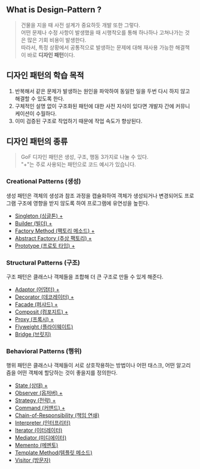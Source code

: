 ## What is Design-Pattern ?
> 건물을 지을 때 사전 설계가 중요하듯 개발 또한 그렇다.<br>
> 어떤 문제나 수정 사항이 발생했을 때 시행착오를 통해 하나하나 고쳐나가는 것은 많은 기회 비용이 발생한다. <br>
> 따라서, 특정 상황에서 공통적으로 발생하는 문제에 대해 재사용 가능한 해결책이 바로 **디자인 패턴**이다.

## 디자인 패턴의 학습 목적
1. 반복해서 같은 문제가 발생하는 원인을 파악하여 동일한 일을 두번 다시 하지 않고 해결할 수 있도록 한다.
2. 구체적인 설명 없이 구조화된 패턴에 대한 사전 지식이 있다면 개발자 간에 커뮤니케이션이 수월하다.
3. 이미 검증된 구조로 작업하기 때문에 작업 속도가 향상된다.

## 디자인 패턴의 종류
> GoF 디자인 패턴은 생성, 구조, 행동 3가지로 나눌 수 있다. <br>
> "+"는 주로 사용되는 패턴으로 코드 예시가 있습니다.
### Creational Patterns (생성)
생성 패턴은 객체의 생성과 참조 과정을 캡슐화하여 객체가 생성되거나 변경되어도 프로그램 구조에 영향을 받지 않도록 하여 프로그램에 유연성을 높힌다.
- [Singleton (싱글톤) +](https://github.com/endlessmomo/CS-Algorithm/tree/main/Design/Singleton) 
- [Builder (빌더) +]()
- [Factory Method (팩토리 메소드) +]()
- [Abstract Factory (추상 팩토리) +]()
- [Prototype (프로토 타입) +]()

### Structural Patterns (구조)
구조 패턴은 클래스나 객체들을 조합해 더 큰 구조로 만들 수 있게 해준다.
- [Adaptor (어댑터) +]()
- [Decorator (데코레이터) +]()
- [Facade (퍼샤드) +]()
- [Composit (컴포지트) +]()
- [Proxy (프록시) +]()
- [Flyweight (플라이웨이트)]()
- [Bridge (브릿지)]()

### Behavioral Patterns (행위)
행위 패턴은 클래스나 객체들이 서로 상호작용하는 방법이나 어떤 태스크, 어떤 알고리즘을 어떤 객체에 할당하는 것이 좋을지를 정의한다.
- [State (상태) +]()
- [Observer (옵저버) +]()
- [Strategy (전략) +]()
- [Command (커맨드) +]()
- [Chain-of-Responsibility (책임 연쇄)]()
- [Interpreter (인터프리터)]()
- [Iterator (이터레이터)]()
- [Mediator (미디에이터)]()
- [Memento (메멘토)]()
- [Template Method(템플릿 메소드)]()
- [Visitor (방문자)]()
